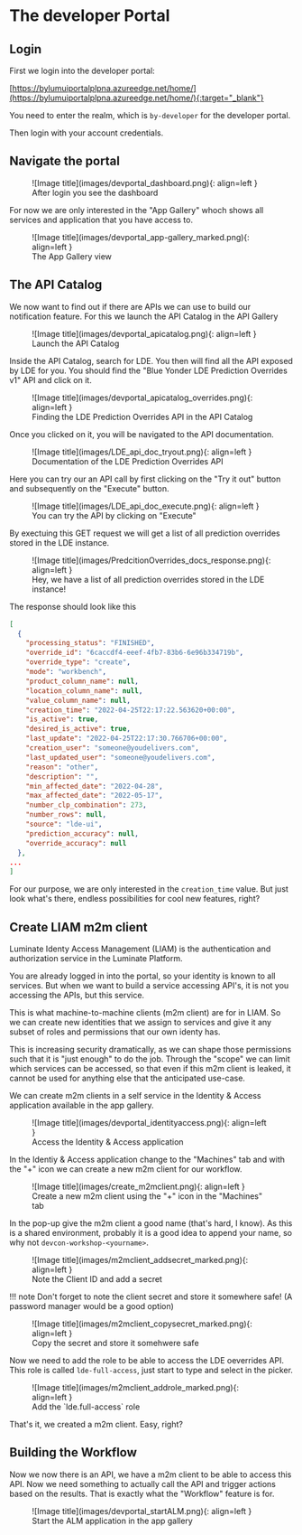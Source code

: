 # The developer Portal

## Login
First we login into the developer portal:

[https://bylumuiportalplpna.azureedge.net/home/](https://bylumuiportalplpna.azureedge.net/home/){:target="_blank"}

You need to enter the realm, which is `by-developer` for the developer portal.

Then login with your account credentials.

## Navigate the portal

<figure markdown>
  ![Image title](images/devportal_dashboard.png){: align=left }
  <figcaption>After login you see the dashboard</figcaption>
</figure>

For now we are only interested in the "App Gallery" whoch shows all services and application that you have access to.

<figure markdown>
  ![Image title](images/devportal_app-gallery_marked.png){: align=left }
  <figcaption>The App Gallery view</figcaption>
</figure>

## The API Catalog

We now want to find out if there are APIs we can use to build our notification feature.
For this we launch the API Catalog in the API Gallery

<figure markdown>
  ![Image title](images/devportal_apicatalog.png){: align=left }
  <figcaption>Launch the API Catalog</figcaption>
</figure>

Inside the API Catalog, search for LDE. You then will find all the API exposed by LDE for you.
You should find the "Blue Yonder LDE Prediction Overrides v1" API and click on it.

<figure markdown>
  ![Image title](images/devportal_apicatalog_overrides.png){: align=left }
  <figcaption>Finding the LDE Prediction Overrides API in the API Catalog</figcaption>
</figure>

Once you clicked on it, you will be navigated to the API documentation.

<figure markdown>
  ![Image title](images/LDE_api_doc_tryout.png){: align=left }
  <figcaption>Documentation of the LDE Prediction Overrides API</figcaption>
</figure>

Here you can try our an API call by first clicking on the "Try it out" button
and subsequently on the "Execute" button.



<figure markdown>
  ![Image title](images/LDE_api_doc_execute.png){: align=left }
  <figcaption>You can try the API by clicking on "Execute"</figcaption>
</figure>

By exectuing this GET request we will get a list of all prediction overrides stored in the LDE instance.

<figure markdown>
  ![Image title](images/PredcitionOverrides_docs_response.png){: align=left }
  <figcaption>Hey, we have a list of all prediction overrides stored in the LDE instance!</figcaption>
</figure>

The response should look like this

``` json hl_lines="10"
[
  {
    "processing_status": "FINISHED",
    "override_id": "6caccdf4-eeef-4fb7-83b6-6e96b334719b",
    "override_type": "create",
    "mode": "workbench",
    "product_column_name": null,
    "location_column_name": null,
    "value_column_name": null,
    "creation_time": "2022-04-25T22:17:22.563620+00:00",
    "is_active": true,
    "desired_is_active": true,
    "last_update": "2022-04-25T22:17:30.766706+00:00",
    "creation_user": "someone@youdelivers.com",
    "last_updated_user": "someone@youdelivers.com",
    "reason": "other",
    "description": "",
    "min_affected_date": "2022-04-28",
    "max_affected_date": "2022-05-17",
    "number_clp_combination": 273,
    "number_rows": null,
    "source": "lde-ui",
    "prediction_accuracy": null,
    "override_accuracy": null
  },
...
]
```

For our purpose, we are only interested in the `creation_time` value. But just 
look what's there, endless possibilities for cool new features, right?


## Create LIAM m2m client

Luminate Identy Access Management (LIAM) is the authentication and authorization 
service in the Luminate Platform. 

You are already logged in into the portal, so your identity is known to all services.
But when we want to build a service accessing API's, it is not you accessing the APIs, but this service.

This is what machine-to-machine clients (m2m client) are for in LIAM. So we can create new identities that we
assign to services and give it any subset of roles and permissions that our own identy has.

This is increasing security dramatically, as we can shape those permissions such that it is "just enough" to do the job.
Through the "scope" we can limit which services can be accessed, so that even if this m2m client is leaked, it
cannot be used for anything else that the anticipated use-case.

We can create m2m clients in a self service in the Identity & Access application available in the app gallery.

<figure markdown>
  ![Image title](images/devportal_identityaccess.png){: align=left }
  <figcaption>Access the Identity & Access application</figcaption>
</figure>

In the Identiy & Access application change to the "Machines" tab and with the "+" icon we can create a new m2m client 
for our workflow.

<figure markdown>
  ![Image title](images/create_m2mclient.png){: align=left }
  <figcaption>Create a new m2m client using the "+" icon in the "Machines" tab</figcaption>
</figure>

In the pop-up give the m2m client a good name (that's hard, I know). As this is a shared environment, probably it is a 
good idea to append your name, so why not `devcon-workshop-<yourname>`.

<figure markdown>
  ![Image title](images/m2mclient_addsecret_marked.png){: align=left }
  <figcaption>Note the Client ID and add a secret</figcaption>
</figure>

!!! note
    Don't forget to note the client secret and store it somewhere safe!
    (A password manager would be a good option)

<figure markdown>
  ![Image title](images/m2mclient_copysecret_marked.png){: align=left }
  <figcaption>Copy the secret and store it somehwere safe</figcaption>
</figure>

Now we need to add the role to be able to access the LDE oeverrides API.
This role is called `lde-full-access`, just start to type and select in the picker.


<figure markdown>
  ![Image title](images/m2mclient_addrole_marked.png){: align=left }
  <figcaption>Add the `lde.full-access` role</figcaption>
</figure>

That's it, we created a m2m client. Easy, right?

## Building the Workflow

Now we now there is an API, we have a m2m client to be able to access this API.
Now we need something to actually call the API and trigger actions based on the results.
That is exactly what the "Workflow" feature is for. 

<figure markdown>
  ![Image title](images/devportal_startALM.png){: align=left }
  <figcaption>Start the ALM application in the app gallery</figcaption>
</figure>